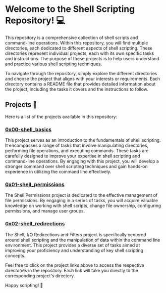 # Welcome to the Shell Scripting Repository! 💻

This repository is a comprehensive collection of shell scripts and command-line operations. Within this repository, you will find multiple directories, each dedicated to different aspects of shell scripting. These directories represent individual projects, each with its own specific tasks and instructions. The purpose of these projects is to help users understand and practice various shell scripting techniques.

To navigate through the repository, simply explore the different directories and choose the project that aligns with your interests or requirements. Each directory contains a README file that provides detailed information about the project, including the tasks it covers and the instructions to follow.

## Projects  📁

Here is a list of the projects available in this repository:

### [0x00-shell_basics](https://github.com/dev-soufiane/alx-system_engineering-devops/tree/master/0x00-shell_basics)

This project serves as an introduction to the fundamentals of shell scripting. It encompasses a range of tasks that involve manipulating directories, performing file operations, and executing commands. These tasks are carefully designed to improve your expertise in shell scripting and command-line operations. By engaging with this project, you will develop a stronger command over shell scripting techniques and gain hands-on experience in utilizing the command line effectively.

### [0x01-shell_permissions](https://github.com/dev-soufiane/alx-system_engineering-devops/tree/master/0x01-shell_permissions)

The Shell Permissions project is dedicated to the effective management of file permissions. By engaging in a series of tasks, you will acquire valuable knowledge on working with shell scripts, change file ownership, configuring permissions, and manage user groups.

### [0x02-shell_redirections](https://github.com/dev-soufiane/alx-system_engineering-devops/tree/master/0x02-shell_redirections)

The Shell, I/O Redirections and Filters project is specifically centered around shell scripting and the manipulation of data within the command line environment. This project provides a diverse set of tasks aimed at improving your proficiency and understanding of key shell scripting concepts.

Feel free to click on the project links above to access the respective directories in the repository. Each link will take you directly to the corresponding project's directory.

Happy scripting! 🎉
